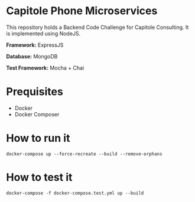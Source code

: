 # Capitole Phone Microservices

This repository holds a Backend Code Challenge for Capitole Consulting. It is implemented using NodeJS. 

**Framework:** ExpressJS

**Database:** MongoDB

**Test Framework:** Mocha + Chai


# Prequisites

- Docker
- Docker Composer

# How to run it

`docker-compose up --force-recreate --build --remove-orphans`

# How to test it

`docker-compose -f docker-compose.test.yml up --build`
